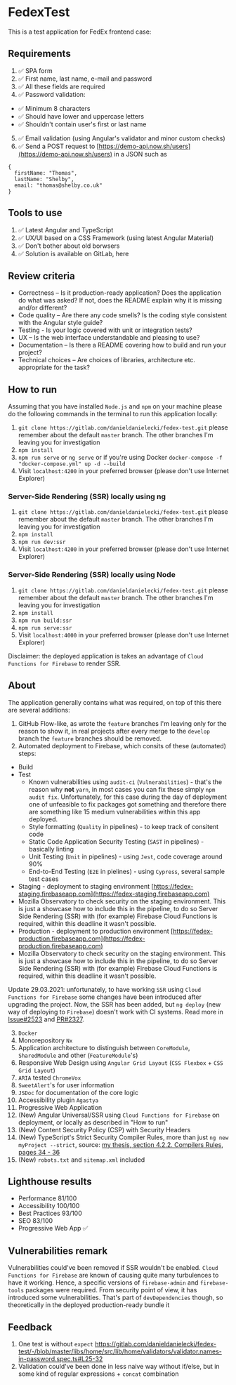 # FedexTest

This is a test application for FedEx frontend case:

## Requirements

1. :white_check_mark: SPA form
2. :white_check_mark: First name, last name, e-mail and password
3. :white_check_mark: All these fields are required
4. :white_check_mark: Password validation:

- :white_check_mark: Minimum 8 characters
- :white_check_mark: Should have lower and uppercase letters
- :white_check_mark: Shouldn't contain user's first or last name

5. :white_check_mark: Email validation (using Angular's validator and minor custom checks)
6. :white_check_mark: Send a POST request to [https://demo-api.now.sh/users](https://demo-api.now.sh/users) in a JSON such as

```
{
  firstName: "Thomas",
  lastName: "Shelby",
  email: "thomas@shelby.co.uk"
}
```

## Tools to use

1. :white_check_mark: Latest Angular and TypeScript
2. :white_check_mark: UX/UI based on a CSS Framework (using latest Angular Material)
3. :white_check_mark: Don't bother about old borwsers
4. :white_check_mark: Solution is available on GitLab, here

## Review criteria

- Correctness – Is it production-ready application? Does the application do what was asked? If not, does the README explain why it is missing and/or different?
- Code quality – Are there any code smells? Is the coding style consistent with the Angular style guide?
- Testing - Is your logic covered with unit or integration tests?
- UX – Is the web interface understandable and pleasing to use?
- Documentation – Is there a README covering how to build and run your project?
- Technical choices – Are choices of libraries, architecture etc. appropriate for the task?

## How to run

Assuming that you have installed `Node.js` and `npm` on your machine please do the following commands in the terminal to run this application locally:

1. `git clone https://gitlab.com/danieldanielecki/fedex-test.git` please remember about the default `master` branch. The other branches I'm leaving you for investigation
2. `npm install`
3. `npm run serve` or `ng serve` or if you're using Docker `docker-compose -f "docker-compose.yml" up -d --build`
4. Visit `localhost:4200` in your preferred browser (please don't use Internet Explorer)

### Server-Side Rendering (SSR) locally using ng

1. `git clone https://gitlab.com/danieldanielecki/fedex-test.git` please remember about the default `master` branch. The other branches I'm leaving you for investigation
2. `npm install`
3. `npm run dev:ssr`
4. Visit `localhost:4200` in your preferred browser (please don't use Internet Explorer)

### Server-Side Rendering (SSR) locally using Node

1. `git clone https://gitlab.com/danieldanielecki/fedex-test.git` please remember about the default `master` branch. The other branches I'm leaving you for investigation
2. `npm install`
3. `npm run build:ssr`
4. `npm run serve:ssr`
5. Visit `localhost:4000` in your preferred browser (please don't use Internet Explorer)

Disclaimer: the deployed application is takes an advantage of `Cloud Functions for Firebase` to render SSR.

## About

The application generally contains what was required, on top of this there are several additions:

1. GitHub Flow-like, as wrote the `feature` branches I'm leaving only for the reason to show it, in real projects after every merge to the `develop` branch the `feature` branches should be removed.
2. Automated deployment to Firebase, which consits of these (automated) steps:

- Build
- Test
  - Known vulnerabilities using `audit-ci` (`Vulnerabilities`) - that's the reason why **not** `yarn`, in most cases you can fix these simply `npm audit fix`. Unfortunately, for this case during the day of deployment one of unfeasible to fix packages got something and therefore there are something like 15 medium vulnerabilities within this app deployed.
  - Style formatting (`Quality` in pipelines) - to keep track of consitent code
  - Static Code Application Security Testing (`SAST` in pipelines) - basically linting
  - Unit Testing (`Unit` in pipelines) - using `Jest`, code coverage around 90%
  - End-to-End Testing (`E2E` in pielines) - using `Cypress`, several sample test cases
- Staging - deployment to staging environment [https://fedex-staging.firebaseapp.com](https://fedex-staging.firebaseapp.com)
- Mozilla Observatory to check security on the staging environment. This is just a showcase how to include this in the pipeline, to do so Server Side Rendering (SSR) with (for example) Firebase Cloud Functions is required, within this deadline it wasn't possible.
- Production - deployment to production environment [https://fedex-production.firebaseapp.com](https://fedex-production.firebaseapp.com)
- Mozilla Observatory to check security on the staging environment. This is just a showcase how to include this in the pipeline, to do so Server Side Rendering (SSR) with (for example) Firebase Cloud Functions is required, within this deadline it wasn't possible.

Update 29.03.2021: unfortunately, to have working `SSR` using `Cloud Functions for Firebase` some changes have been introduced after upgrading the project. Now, the SSR has been added, but `ng deploy` (new way of deploying to `Firebase`) doesn't work with CI systems. Read more in [Issue#2523](https://github.com/angular/angularfire/issues/2523) and [PR#2327](https://github.com/angular/angularfire/pull/2327).

3. `Docker`
4. Monorepository `Nx`
5. Application architecture to distinguish between `CoreModule`, `SharedModule` and other (`FeatureModule`'s)
6. Responsive Web Design using `Angular Grid Layout` (`CSS Flexbox` + `CSS Grid Layout`)
7. `ARIA` tested `ChromeVox`
8. `SweetAlert`'s for user information
9. `JSDoc` for documentation of the core logic
10. Accessibility plugin `Agastya`
11. Progressive Web Application
12. (New) Angular Universal/SSR using `Cloud Functions for Firebase` on deployment, or locally as described in "How to run"
13. (New) Content Security Policy (CSP) with Security Headers
14. (New) TypeScript's Strict Security Compiler Rules, more than just `ng new myProject --strict`, source: [my thesis, section 4.2.2. Compilers Rules, pages 34 - 36](https://www.utupub.fi/bitstream/handle/10024/148335/Master%20of%20Science%20Technology%20Thesis%20-%20Daniel%20Danielecki.pdf)
15. (New) `robots.txt` and `sitemap.xml` included

## Lighthouse results

- Performance 81/100
- Accessibility 100/100
- Best Practices 93/100
- SEO 83/100
- Progressive Web App :white_check_mark:

## Vulnerabilities remark

Vulnerabilities could've been removed if SSR wouldn't be enabled. `Cloud Functions for Firebase` are known of causing quite many turbulences to have it working. Hence, a specific versions of `firebase-admin` and `firebase-tools` packages were required. From security point of view, it has introduced some vulnerabilities. That's part of `devDependencies` though, so theoretically in the deployed production-ready bundle it 

## Feedback

1. One test is without `expect` https://gitlab.com/danieldanielecki/fedex-test/-/blob/master/libs/home/src/lib/home/validators/validator.names-in-password.spec.ts#L25-32
2. Validation could've been done in less naive way without if/else, but in some kind of regular expressions + `concat` combination
